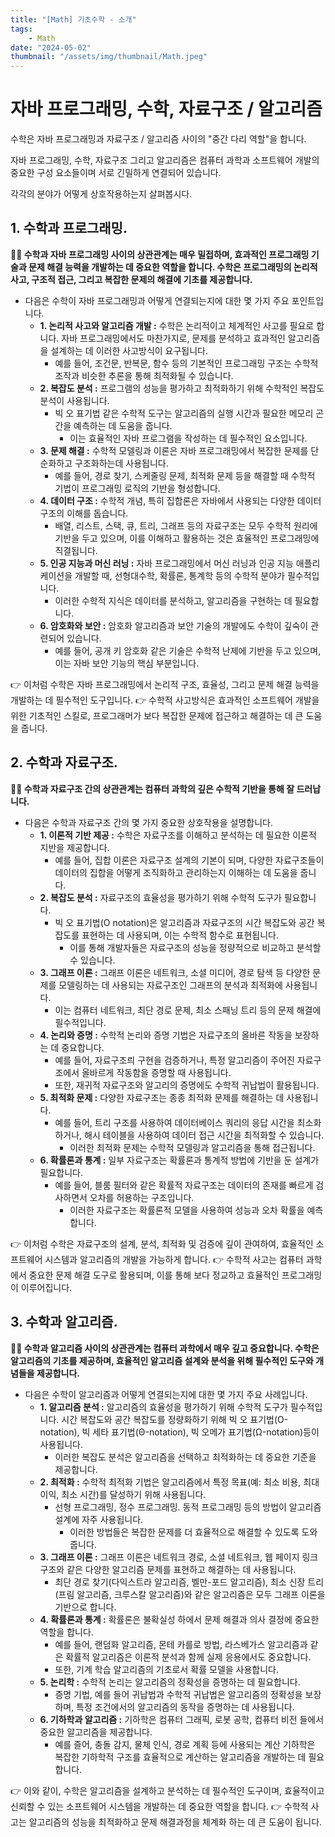 ```yaml
---
title: "[Math] 기초수학 - 소개"
tags:
    - Math
date: "2024-05-02"
thumbnail: "/assets/img/thumbnail/Math.jpeg"
---
```


# 자바 프로그래밍, 수학, 자료구조 / 알고리즘

수학은 자바 프로그래밍과 자료구조 / 알고리즘 사이의 "중간 다리 역할"을 합니다.

자바 프로그래밍, 수학, 자료구조 그리고 알고리즘은 컴퓨터 과학과 소프트웨어 개발의 중요한 구성 요소들이며 서로 긴밀하게 연결되어 있습니다.

각각의 분야가 어떻게 상호작용하는지 살펴봅시다.

## 1. 수학과 프로그래밍.

**🙋‍♂️ 수학과 자바 프로그래밍 사이의 상관관계는 매우 밀접하며, 효과적인 프로그래밍 기술과 문제 해결 능력을 개발하는 데 중요한 역할을 합니다. 수학은 프로그래밍의 논리적 사고, 구조적 접근, 그리고 복잡한 문제의 해결에 기초를 제공합니다.**
- 다음은 수학이 자바 프로그래밍과 어떻게 연결되는지에 대한 몇 가지 주요 포인트입니다.
    - **1. 논리적 사고와 알고리즘 개발 :** 수학은 논리적이고 체계적인 사고를 필요로 합니다. 자바 프로그래밍에서도 마찬가지로, 문제를 분석하고 효과적인 알고리즘을 설계하는 데 이러한 사고방식이 요구됩니다.
        - 예를 들어, 조건문, 반복문, 함수 등의 기본적인 프로그래밍 구조는 수학적 조작과 비슷한 추론을 통해 최적화될 수 있습니다.
    - **2. 복잡도 분석 :** 프로그램의 성능을 평가하고 최적화하기 위해 수학적인 복잡도 분석이 사용됩니다.
        - 빅 오 표기법 같은 수학적 도구는 알고리즘의 실행 시간과 필요한 메모리 곤간을 예측하는 데 도움을 줍니다.
            - 이는 효율적인 자바 프로그램을 작성하는 데 필수적인 요소입니다.
    - **3. 문제 해결 :** 수학적 모델링과 이론은 자바 프로그래밍에서 복잡한 문제를 단순화하고 구조화하는데 사용됩니다.
        - 예를 들어, 경로 찾기, 스케줄링 문제, 최적화 문제 등을 해결할 때 수학적 기법이 프로그래밍 로직의 기반을 형성합니다.
    - **4. 데이터 구조 :** 수학적 개념, 특히 집합론은 자바에서 사용되는 다양한 데이터 구조의 이해를 돕습니다.
        - 배열, 리스트, 스택, 큐, 트리, 그래프 등의 자료구조는 모두 수학적 원리에 기반을 두고 있으며, 이를 이해하고 활용하는 것은 효율적인 프로그래밍에 직결됩니다.
    - **5. 인공 지능과 머신 러닝 :** 자바 프로그래밍에서 머신 러닝과 인공 지능 애플리케이션을 개발할 때, 선형대수학, 확률론, 통계학 등의 수학적 분야가 필수적입니다.
        - 이러한 수학적 지식은 데이터를 분석하고, 알고리즘을 구현하는 데 필요합니다.
    - **6. 암호화와 보안 :** 암호화 알고리즘과 보안 기술의 개발에도 수학이 깊숙이 관련되어 있습니다.
        - 예를 들어, 공개 키 암호화 같은 기술은 수학적 난제에 기반을 두고 있으며, 이는 자바 보안 기능의 핵심 부분입니다.

👉 이처럼 수학은 자바 프로그래밍에서 논리적 구조, 효율성, 그리고 문제 해결 능력을 개발하는 데 필수적인 도구입니다.
👉 수학적 사고방식은 효과적인 소프트웨어 개발을 위한 기초적인 스킬로, 프로그래머가 보다 복잡한 문제에 접근하고 해결하는 데 큰 도움을 줍니다.


## 2. 수학과 자료구조.

**🙋‍♂️ 수학과 자료구조 간의 상관관계는 컴퓨터 과학의 깊은 수학적 기반을 통해 잘 드러납니다.**
- 다음은 수학과 자료구조 간의 몇 가지 중요한 상호작용을 설명합니다.
    - **1. 이론적 기반 제공 :** 수학은 자료구조를 이해하고 분석하는 데 필요한 이론적 지반을 제공합니다.
        - 예를 들어, 집합 이론은 자료구조 설계의 기본이 되며, 다양한 자료구조들이 데이터의 집합을 어떻게 조직화하고 관리하는지 이해하는 데 도움을 줍니다.
    - **2. 복잡도 분석 :** 자료구조의 효율성을 평가하기 위해 수학적 도구가 필요합니다.
        - 빅 오 표기법(O notation)은 알고리즘과 자료구조의 시간 복잡도와 공간 복잡도를 표현하는 데 사용되며, 이는 수학적 함수로 표현됩니다.
            - 이를 통해 개발자들은 자료구조의 성능을 정량적으로 비교하고 분석할 수 있습니다.
    - **3. 그래프 이론 :** 그래프 이론은 네트워크, 소셜 미디어, 경로 탐색 등 다양한 문제를 모델링하는 데 사용되는 자료구조인 그래프의 분석과 최적화에 사용됩니다.
        - 이는 컴퓨터 네트워크, 최단 경로 문제, 최소 스패닝 트리 등의 문제 해결에 필수적입니다.
    - **4. 논리와 증명 :** 수학적 논리와 증명 기법은 자료구조의 올바른 작동을 보장하는 데 중요합니다.
        - 예를 들어, 자료구조릐 구현을 검증하거나, 특정 알고리즘이 주어진 자료구조에서 올바르게 작동함을 증명할 때 사용됩니다. 
        - 또한, 재귀적 자료구조와 알고리의 증명에도 수학적 귀납법이 활용됩니다.
    - **5. 최적화 문제 :** 다양한 자료구조는 종종 최적화 문제를 해결하는 데 사용됩니다.
        - 예를 들어, 트리 구조를 사용하여 데이터베이스 쿼리의 응답 시간을 최소화하거나, 해시 테이블을 사용하여 데이터 접근 시간을 최적화할 수 있습니다.
            - 이러한 최적화 문제는 수학적 모델링과 알고리즘을 통해 접근됩니다.
    - **6. 확률론과 통계 :** 일부 자료구조는 확률론과 통계적 방법에 기반을 둔 설계가 필요합니다.
        - 예를 들어, 블룸 필터와 같은 확률적 자료구조는 데이터의 존재를 빠르게 검사하면서 오차를 허용하는 구조입니다.
            - 이러한 자료구조는 확률론적 모델을 사용하여 성능과 오차 확률을 예측합니다.

👉 이처럼 수학은 자료구조의 설계, 분석, 최적화 및 검증에 깊이 관여하여, 효율적인 소프트웨어 시스템과 알고리즘의 개발을 가능하게 합니다.
👉 수학적 사고는 컴퓨터 과학에서 중요한 문제 해결 도구로 활용되며, 이를 통해 보다 정교하고 효율적인 프로그래밍이 이루어집니다.

## 3. 수학과 알고리즘.

**🙋‍♂️ 수학과 알고리즘 사이의 상관관계는 컴퓨터 과학에서 매우 깊고 중요합니다. 수학은 알고리즘의 기초를 제공하며, 효율적인 알고리즘 설계와 분석을 위해 필수적인 도구와 개념들을 제공합니다.**
- 다음은 수학이 알고리즘과 어떻게 연결되는지에 대한 몇 가지 주요 사례입니다.
    - **1. 알고리즘 분석 :** 알고리즘의 효율성을 평가하기 위해 수학적 도구가 필수적입니다. 시간 복잡도와 공간 복잡도를 정량화하기 위해 빅 오 표기법(O-notation), 빅 세타 표기법(Θ-notation), 빅 오메가 표기법(Ω-notation)등이 사용됩니다.
        - 이러한 복잡도 분석은 알고리즘을 선택하고 최적화하는 데 중요한 기준을 제공합니다.
    - **2. 최적화 :** 수학적 최적화 기법은 알고리즘에서 특정 목표(예: 최소 비용, 최대 이익, 최소 시간)를 달성하기 위해 사용됩니다.
        - 선형 프로그래밍, 정수 프로그래밍. 동적 프로그래밍 등의 방법이 알고리즘 설계에 자주 사용됩니다.
            - 이러한 방법들은 복잡한 문제를 더 효율적으로 해결할 수 있도록 도와줍니다.
    - **3. 그래프 이론 :** 그래프 이론은 네트워크 경로, 소셜 네트워크, 웹 페이지 링크 구조와 같은 다양한 알고리즘 문제를 표현하고 해결하는 데 사용됩니다.
        - 최단 경로 찾기(다익스트라 알고리즘, 벨만-포드 알고리즘), 최소 신장 트리(프림 알고리즘, 크루스칼 알고리즘)와 같은 알고리즘은 모두 그래프 이론을 기반으로 합니다.
    - **4. 확률론과 통계 :** 확률론은 불확실성 하에서 문제 해결과 의사 결정에 중요한 역할을 합니다.
        - 예를 들어, 랜덤화 알고리즘, 몬테 카를로 방법, 라스베가스 알고리즘과 같은 확률적 알고리즘은 이론적 분석과 함께 실제 응용에서도 중요합니다.
        - 또한, 기계 학습 알고리즘의 기초로서 확률 모델을 사용합니다.
    - **5. 논리학 :** 수학적 논리는 알고리즘의 정확성을 증명하는 데 필요합니다.
        - 증명 기법, 예를 들어 귀납법과 수학적 귀납법은 알고리즘의 정확성을 보장하며, 특정 조건에서의 알고리즘의 동작을 증명하는 데 사용됩니다.
    - **6. 기하학과 알고리즘 :** 기하학은 컴퓨터 그래픽, 로봇 공학, 컴퓨터 비전 들에서 중요한 알고리즘을 제공합니다.
        - 예를 즐어, 충돌 감지, 물체 인식, 경로 계획 등에 사용되는 계산 기하학은 복잡한 기하학적 구조를 효율적으로 계산하는 알고리즘을 개발하는 데 필요합니다.

👉 이와 같이, 수학은 알고리즘을 설계하고 분석하는 데 필수적인 도구이며, 효율적이고 신뢰할 수 있는 소프트웨어 시스템을 개발하는 데 중요한 역할을 합니다.
👉 수학적 사고는 알고리즘의 성능을 최적화하고 문제 해결과정을 체계화 하는 데 큰 도움이 됩니다.
